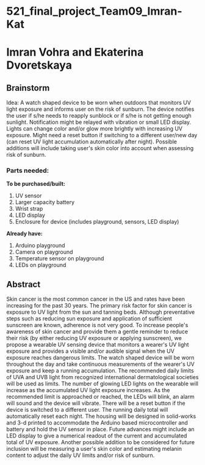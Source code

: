 # 521_final_project_Team09_Imran-Kat
# Imran Vohra and Ekaterina Dvoretskaya

## Brainstorm
Idea: A watch shaped device to be worn when outdoors that monitors UV light exposure and informs user on the risk of sunburn. The device notifies the user if s/he needs to reapply sunblock or if s/he is not getting enough sunlight. Notification might be relayed with vibration or small LED display. Lights can change color and/or glow more brightly with increasing UV exposure. Might need a reset button if switching to a different user/new day (can reset UV light accumulation automatically after night). Possible additions will include taking user's skin color into account when assessing risk of sunburn.
 
### Parts needed:
**To be purchased/built:**
1) UV sensor
2) Larger capacity battery
3) Wrist strap
4) LED display
5) Enclosure for device (includes playground, sensors, LED display)

**Already have:**
1) Arduino playground
2) Camera on playground
3) Temperature sensor on playground
4) LEDs on playground

## Abstract
Skin cancer is the most common cancer in the US and rates have been increasing for the past 30 years. The primary risk factor for skin cancer is exposure to UV light from the sun and tanning beds. Although preventative steps such as reducing sun exposure and application of sufficient sunscreen are known, adherence is not very good. To increase people's awareness of skin cancer and provide them a gentle reminder to reduce their risk (by either reducing UV exposure or applying sunscreen), we propose a wearable UV sensing device that monitors a wearer's UV light exposure and provides a visible and/or audible signal when the UV exposure reaches dangerous limits. The watch shaped device will be worn throughout the day and take continuous measurements of the wearer's UV exposure and keep a running accumulation. The recommended daily limits of UVA and UVB light from recognized international dermatological societies will be used as limits. The number of glowing LED lights on the wearable will increase as the accumulated UV light exposure increases. As the recommended limit is approached or reached, the LEDs will blink, an alarm will sound and the  device will vibrate. There will be a reset button if the device is switched to a different user. The running daily total will automatically reset each night. The housing will be designed in solid-works and 3-d printed to accommodate the Arduino based microcontroller and battery and hold the UV sensor in place. Future advances might include an LED display to give a numerical readout of the current and accumulated total of UV exposure. Another possible addition to be considered for future inclusion will be measuring a user's skin color and estimating melanin content to adjust the daily UV limits and/or risk of sunburn.
